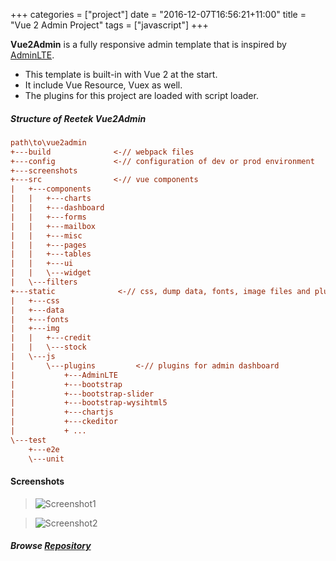 +++
categories = ["project"]
date = "2016-12-07T16:56:21+11:00"
title = "Vue 2 Admin Project"
tags = ["javascript"]
+++

**Vue2Admin** is a fully responsive admin template that is inspired by [AdminLTE](https://almsaeedstudio.com). 

* This template is built-in with Vue 2 at the start.
* It include Vue Resource, Vuex as well.
* The plugins for this project are loaded with script loader. 

##### Structure of Reetek Vue2Admin

``` ini
path\to\vue2admin
+---build              <-// webpack files
+---config             <-// configuration of dev or prod environment
+---screenshots
+---src                <-// vue components 
|   +---components
|   |   +---charts
|   |   +---dashboard
|   |   +---forms
|   |   +---mailbox
|   |   +---misc
|   |   +---pages
|   |   +---tables
|   |   +---ui
|   |   \---widget
|   \---filters
+---static              <-// css, dump data, fonts, image files and plugins
|   +---css
|   +---data
|   +---fonts
|   +---img
|   |   +---credit
|   |   \---stock
|   \---js
|       \---plugins         <-// plugins for admin dashboard 
|           +---AdminLTE
|           +---bootstrap
|           +---bootstrap-slider
|           +---bootstrap-wysihtml5
|           +---chartjs
|           +---ckeditor
|           + ...
\---test
    +---e2e
    \---unit
```


#### Screenshots

> ![Screenshot1](/img/vue2admin_screenshot1_sm.png)

> ![Screenshot2](/img/vue2admin_screenshot2_sm.png)

##### Browse [Repository](https://github.com/harryho/vue2admin.git)
